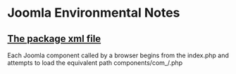 # Joomla Environmental Notes

## [The package xml file](https://docs.joomla.org/Package)

Each Joomla component called by a browser begins from the index.php and attempts to load the equivalent path components/com_<name>/<name>.php
